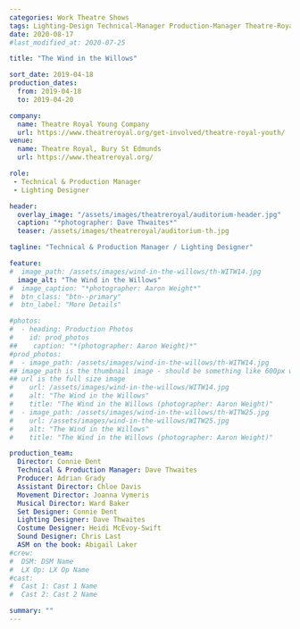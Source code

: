 ```yaml
---
categories: Work Theatre Shows
tags: Lighting-Design Technical-Manager Production-Manager Theatre-Royal
date: 2020-08-17
#last_modified_at: 2020-07-25

title: "The Wind in the Willows"

sort_date: 2019-04-18
production_dates:
  from: 2019-04-18
  to: 2019-04-20

company:
  name: Theatre Royal Young Company
  url: https://www.theatreroyal.org/get-involved/theatre-royal-youth/
venue:
  name: Theatre Royal, Bury St Edmunds
  url: https://www.theatreroyal.org/

role:
 - Technical & Production Manager
 - Lighting Designer

header:
  overlay_image: "/assets/images/theatreroyal/auditorium-header.jpg"
  caption: "*photographer: Dave Thwaites*"
  teaser: /assets/images/theatreroyal/auditorium-th.jpg

tagline: "Technical & Production Manager / Lighting Designer"

feature:
#  image_path: /assets/images/wind-in-the-willows/th-WITW14.jpg
  image_alt: "The Wind in the Willows"
#  image_caption: "*photographer: Aaron Weight*"
#  btn_class: "btn--primary"
#  btn_label: "More Details"

#photos:
#  - heading: Production Photos
#    id: prod_photos
##    caption: "*(photographer: Aaron Weight)*"
#prod_photos:
#  - image_path: /assets/images/wind-in-the-willows/th-WITW14.jpg
## image_path is the thumbnail image - should be something like 600px wide
## url is the full size image
#    url: /assets/images/wind-in-the-willows/WITW14.jpg
#    alt: "The Wind in the Willows"
#    title: "The Wind in the Willows (photographer: Aaron Weight)"
#  - image_path: /assets/images/wind-in-the-willows/th-WITW25.jpg
#    url: /assets/images/wind-in-the-willows/WITW25.jpg
#    alt: "The Wind in the Willows"
#    title: "The Wind in the Willows (photographer: Aaron Weight)"

production_team:
  Director: Connie Dent
  Technical & Production Manager: Dave Thwaites
  Producer: Adrian Grady
  Assistant Director: Chloe Davis
  Movement Director: Joanna Vymeris
  Musical Director: Ward Baker
  Set Designer: Connie Dent
  Lighting Designer: Dave Thwaites
  Costume Designer: Heidi McEvoy-Swift
  Sound Designer: Chris Last
  ASM on the book: Abigail Laker
#crew:
#  DSM: DSM Name
#  LX Op: LX Op Name
#cast:
#  Cast 1: Cast 1 Name
#  Cast 2: Cast 2 Name

summary: ""
---
```

